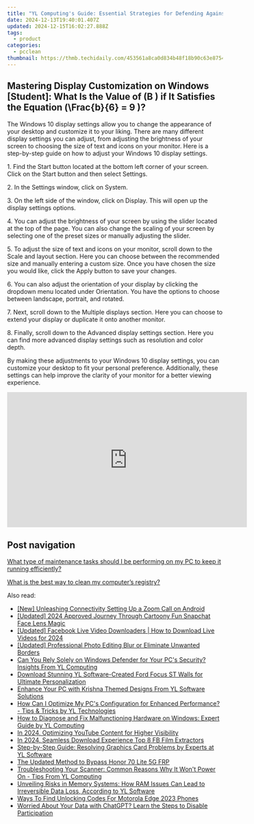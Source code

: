 ```yaml
---
title: "YL Computing's Guide: Essential Strategies for Defending Against Crypto Fraud"
date: 2024-12-13T19:40:01.407Z
updated: 2024-12-15T16:02:27.888Z
tags:
  - product
categories:
  - pcclean
thumbnail: https://thmb.techidaily.com/453561a8ca0d834b48f18b90c63e8754b707ad468e25eb7e04a5333cdbe19d66.jpg
---
```


## Mastering Display Customization on Windows [Student]: What Is the Value of \(B \) if It Satisfies the Equation \(\Frac{b}{6} = 9 \)?

The Windows 10 display settings allow you to change the appearance of your desktop and customize it to your liking. There are many different display settings you can adjust, from adjusting the brightness of your screen to choosing the size of text and icons on your monitor. Here is a step-by-step guide on how to adjust your Windows 10 display settings. 

1\. Find the Start button located at the bottom left corner of your screen. Click on the Start button and then select Settings.

2\. In the Settings window, click on System.

3\. On the left side of the window, click on Display. This will open up the display settings options. 

4\. You can adjust the brightness of your screen by using the slider located at the top of the page. You can also change the scaling of your screen by selecting one of the preset sizes or manually adjusting the slider.

5\. To adjust the size of text and icons on your monitor, scroll down to the Scale and layout section. Here you can choose between the recommended size and manually entering a custom size. Once you have chosen the size you would like, click the Apply button to save your changes.

6\. You can also adjust the orientation of your display by clicking the dropdown menu located under Orientation. You have the options to choose between landscape, portrait, and rotated.

7\. Next, scroll down to the Multiple displays section. Here you can choose to extend your display or duplicate it onto another monitor.

8\. Finally, scroll down to the Advanced display settings section. Here you can find more advanced display settings such as resolution and color depth. 

By making these adjustments to your Windows 10 display settings, you can customize your desktop to fit your personal preference. Additionally, these settings can help improve the clarity of your monitor for a better viewing experience.

<!-- affiliate ads begin -->
<iframe width="560" height="315" src="https://www.youtube.com/embed/RhLjZsruC9M?si=-861oUSfrUde2Ykt" title="YouTube video player" frameborder="0" allow="accelerometer; autoplay; clipboard-write; encrypted-media; gyroscope; picture-in-picture; web-share" referrerpolicy="strict-origin-when-cross-origin" allowfullscreen></iframe>
<!-- affiliate ads end -->

## Post navigation

[What type of maintenance tasks should I be performing on my PC to keep it running efficiently?](https://tools.techidaily.com/pcclean/products/)

[What is the best way to clean my computer’s registry?](https://tools.techidaily.com/pcclean/products/)

<ins class="adsbygoogle"
     style="display:block"
     data-ad-format="autorelaxed"
     data-ad-client="ca-pub-7571918770474297"
     data-ad-slot="1223367746"></ins>

<ins class="adsbygoogle"
     style="display:block"
     data-ad-client="ca-pub-7571918770474297"
     data-ad-slot="8358498916"
     data-ad-format="auto"
     data-full-width-responsive="true"></ins>

<span class="atpl-alsoreadstyle">Also read:</span>
<div><ul>
<li><a href="https://visual-screen-recording.techidaily.com/new-unleashing-connectivity-setting-up-a-zoom-call-on-android/"><u>[New] Unleashing Connectivity Setting Up a Zoom Call on Android</u></a></li>
<li><a href="https://snapchat-videos.techidaily.com/updated-2024-approved-journey-through-cartoony-fun-snapchat-face-lens-magic/"><u>[Updated] 2024 Approved Journey Through Cartoony Fun Snapchat Face Lens Magic</u></a></li>
<li><a href="https://facebook-clips.techidaily.com/updated-facebook-live-video-downloaders-how-to-download-live-videos-for-2024/"><u>[Updated] Facebook Live Video Downloaders | How to Download Live Videos for 2024</u></a></li>
<li><a href="https://extra-approaches.techidaily.com/updated-professional-photo-editing-blur-or-eliminate-unwanted-borders/"><u>[Updated] Professional Photo Editing Blur or Eliminate Unwanted Borders</u></a></li>
<li><a href="https://discover-alternatives.techidaily.com/can-you-rely-solely-on-windows-defender-for-your-pcs-security-insights-from-yl-computing/"><u>Can You Rely Solely on Windows Defender for Your PC's Security? Insights From YL Computing</u></a></li>
<li><a href="https://discover-alternatives.techidaily.com/download-stunning-yl-software-created-ford-focus-st-walls-for-ultimate-personalization/"><u>Download Stunning YL Software-Created Ford Focus ST Walls for Ultimate Personalization</u></a></li>
<li><a href="https://discover-alternatives.techidaily.com/enhance-your-pc-with-krishna-themed-designs-from-yl-software-solutions/"><u>Enhance Your PC with Krishna Themed Designs From YL Software Solutions</u></a></li>
<li><a href="https://discover-alternatives.techidaily.com/how-can-i-optimize-my-pcs-configuration-for-enhanced-performance-tips-and-tricks-by-yl-technologies/"><u>How Can I Optimize My PC's Configuration for Enhanced Performance? - Tips & Tricks by YL Technologies</u></a></li>
<li><a href="https://discover-alternatives.techidaily.com/how-to-diagnose-and-fix-malfunctioning-hardware-on-windows-expert-guide-by-yl-computing/"><u>How to Diagnose and Fix Malfunctioning Hardware on Windows: Expert Guide by YL Computing</u></a></li>
<li><a href="https://youtube-zero.techidaily.com/24-optimizing-youtube-content-for-higher-visibility/"><u>In 2024, Optimizing YouTube Content for Higher Visibility</u></a></li>
<li><a href="https://facebook-video-recording.techidaily.com/in-2024-seamless-download-experience-top-8-fb-film-extractors/"><u>In 2024, Seamless Download Experience Top 8 FB Film Extractors</u></a></li>
<li><a href="https://discover-alternatives.techidaily.com/step-by-step-guide-resolving-graphics-card-problems-by-experts-at-yl-software/"><u>Step-by-Step Guide: Resolving Graphics Card Problems by Experts at YL Software</u></a></li>
<li><a href="https://bypass-frp.techidaily.com/the-updated-method-to-bypass-honor-70-lite-5g-frp-by-drfone-android/"><u>The Updated Method to Bypass Honor 70 Lite 5G FRP</u></a></li>
<li><a href="https://discover-alternatives.techidaily.com/troubleshooting-your-scanner-common-reasons-why-it-wont-power-on-tips-from-yl-computing/"><u>Troubleshooting Your Scanner: Common Reasons Why It Won't Power On - Tips From YL Computing</u></a></li>
<li><a href="https://discover-alternatives.techidaily.com/unveiling-risks-in-memory-systems-how-ram-issues-can-lead-to-irreversible-data-loss-according-to-yl-software/"><u>Unveiling Risks in Memory Systems: How RAM Issues Can Lead to Irreversible Data Loss, According to YL Software</u></a></li>
<li><a href="https://sim-unlock.techidaily.com/ways-to-find-unlocking-codes-for-motorola-edge-2023-phones-by-drfone-android/"><u>Ways To Find Unlocking Codes For Motorola Edge 2023 Phones</u></a></li>
<li><a href="https://tech-hub.techidaily.com/worried-about-your-data-with-chatgpt-learn-the-steps-to-disable-participation/"><u>Worried About Your Data with ChatGPT? Learn the Steps to Disable Participation</u></a></li>
</ul></div>

